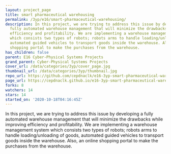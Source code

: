 ```yaml
---
layout: project_page
title: smart pharmaceutical warehousing
permalink: /3yp/e16/smart-pharmaceutical-warehousing/
description: In this project, we are trying to address this issue by developing a
  fully automated warehouse management that will minimize the drawbacks while improving
  efficiency and profitability. We are implementing a warehouse management system
  which consists two types of robots; robots arms to handle loading/unloading of goods,
  automated guided vehicles to transport goods inside the warehouse. Also, an online
  shopping portal to make the purchases from the warehouse.
has_children: false
parent: E16 Cyber-Physical Systems Projects
grand_parent: Cyber-Physical Systems Projects
cover_url: /data/categories/3yp/cover_page.jpg
thumbnail_url: /data/categories/3yp/thumbnail.jpg
repo_url: https://github.com/cepdnaclk/e16-3yp-smart-pharmaceutical-warehousing
page_url: https://cepdnaclk.github.io/e16-3yp-smart-pharmaceutical-warehousing
forks: 8
watchers: 14
stars: 14
started_on: '2020-10-18T04:16:45Z'
---
```


In this project, we are trying to address this issue by developing a fully automated warehouse management that will minimize the drawbacks while improving efficiency and profitability. We are implementing a warehouse management system which consists two types of robots; robots arms to handle loading/unloading of goods, automated guided vehicles to transport goods inside the warehouse. Also, an online shopping portal to make the purchases from the warehouse.